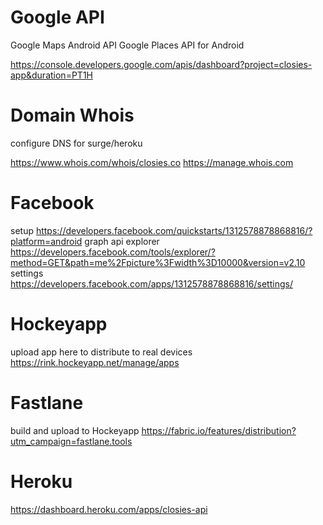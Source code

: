 # Google API

Google Maps Android API
Google Places API for Android

https://console.developers.google.com/apis/dashboard?project=closies-app&duration=PT1H


# Domain Whois

configure DNS for surge/heroku

https://www.whois.com/whois/closies.co
https://manage.whois.com


# Facebook

setup https://developers.facebook.com/quickstarts/1312578878868816/?platform=android
graph api explorer https://developers.facebook.com/tools/explorer/?method=GET&path=me%2Fpicture%3Fwidth%3D10000&version=v2.10
settings https://developers.facebook.com/apps/1312578878868816/settings/

# Hockeyapp

upload app here to distribute to real devices
https://rink.hockeyapp.net/manage/apps


# Fastlane

build and upload to Hockeyapp
https://fabric.io/features/distribution?utm_campaign=fastlane.tools


# Heroku

https://dashboard.heroku.com/apps/closies-api
